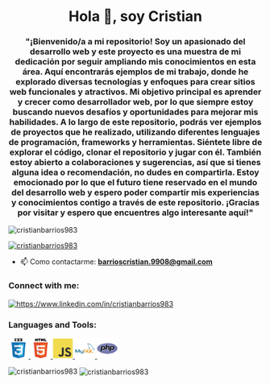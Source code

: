 <h1 align="center">Hola 👋, soy Cristian</h1>
<h3 align="center">"¡Bienvenido/a a mi repositorio! Soy un apasionado del desarrollo web y este proyecto es una muestra de mi dedicación por seguir ampliando mis conocimientos en esta área. Aquí encontrarás ejemplos de mi trabajo, donde he explorado diversas tecnologías y enfoques para crear sitios web funcionales y atractivos. Mi objetivo principal es aprender y crecer como desarrollador web, por lo que siempre estoy buscando nuevos desafíos y oportunidades para mejorar mis habilidades. A lo largo de este repositorio, podrás ver ejemplos de proyectos que he realizado, utilizando diferentes lenguajes de programación, frameworks y herramientas. Siéntete libre de explorar el código, clonar el repositorio y jugar con él. También estoy abierto a colaboraciones y sugerencias, así que si tienes alguna idea o recomendación, no dudes en compartirla. Estoy emocionado por lo que el futuro tiene reservado en el mundo del desarrollo web y espero poder compartir mis experiencias y conocimientos contigo a través de este repositorio. ¡Gracias por visitar y espero que encuentres algo interesante aquí!"</h3>

<p align="left"> <img src="https://komarev.com/ghpvc/?username=cristianbarrios983&label=Profile%20views&color=0e75b6&style=flat" alt="cristianbarrios983" /> </p>

<p align="left"> <a href="https://github.com/ryo-ma/github-profile-trophy"><img src="https://github-profile-trophy.vercel.app/?username=cristianbarrios983" alt="cristianbarrios983" /></a> </p>

- 📫 Como contactarme: **barrioscristian.9908@gmail.com**

<h3 align="left">Connect with me:</h3>
<p align="left">
<a href="https://linkedin.com/in/https://www.linkedin.com/in/cristianbarrios983" target="blank"><img align="center" src="https://raw.githubusercontent.com/rahuldkjain/github-profile-readme-generator/master/src/images/icons/Social/linked-in-alt.svg" alt="https://www.linkedin.com/in/cristianbarrios983" height="30" width="40" /></a>
</p>

<h3 align="left">Languages and Tools:</h3>
<p align="left"> <a href="https://www.w3schools.com/css/" target="_blank" rel="noreferrer"> <img src="https://raw.githubusercontent.com/devicons/devicon/master/icons/css3/css3-original-wordmark.svg" alt="css3" width="40" height="40"/> </a> <a href="https://www.w3.org/html/" target="_blank" rel="noreferrer"> <img src="https://raw.githubusercontent.com/devicons/devicon/master/icons/html5/html5-original-wordmark.svg" alt="html5" width="40" height="40"/> </a> <a href="https://developer.mozilla.org/en-US/docs/Web/JavaScript" target="_blank" rel="noreferrer"> <img src="https://raw.githubusercontent.com/devicons/devicon/master/icons/javascript/javascript-original.svg" alt="javascript" width="40" height="40"/> </a> <a href="https://www.mysql.com/" target="_blank" rel="noreferrer"> <img src="https://raw.githubusercontent.com/devicons/devicon/master/icons/mysql/mysql-original-wordmark.svg" alt="mysql" width="40" height="40"/> </a> <a href="https://www.php.net" target="_blank" rel="noreferrer"> <img src="https://raw.githubusercontent.com/devicons/devicon/master/icons/php/php-original.svg" alt="php" width="40" height="40"/> </a> </p>

<p><img align="left" src="https://github-readme-stats.vercel.app/api/top-langs?username=cristianbarrios983&show_icons=true&locale=en&layout=compact" alt="cristianbarrios983" /></p>

<p>&nbsp;<img align="center" src="https://github-readme-stats.vercel.app/api?username=cristianbarrios983&show_icons=true&locale=en" alt="cristianbarrios983" /></p>
